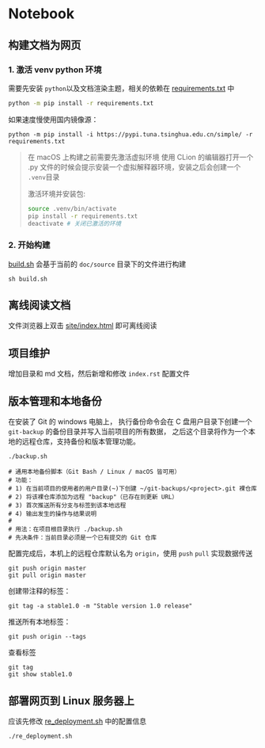 # Notebook

## 构建文档为网页

### 1. 激活 venv python 环境

需要先安装 `python`以及文档渲染主题，相关的依赖在 [requirements.txt](./requirements.txt) 中

```bash
python -m pip install -r requirements.txt
```

如果速度慢使用国内镜像源：

```shell
python -m pip install -i https://pypi.tuna.tsinghua.edu.cn/simple/ -r requirements.txt
```

> 在 macOS 上构建之前需要先激活虚拟环境
> 使用 CLion 的编辑器打开一个 .py 文件的时候会提示安装一个虚拟解释器环境，安装之后会创建一个 `.venv`目录
>
> 激活环境并安装包:
>
> ```bash
> source .venv/bin/activate
> pip install -r requirements.txt
> deactivate # 关闭已激活的环境
> ```

### 2. 开始构建

[build.sh](./build.sh) 会基于当前的 `doc/source` 目录下的文件进行构建

```shell
sh build.sh
```

## 离线阅读文档

文件浏览器上双击 [site/index.html](./site/index.html) 即可离线阅读

## 项目维护

增加目录和 md 文档，然后新增和修改 `index.rst` 配置文件

## 版本管理和本地备份

在安装了 Git 的 windows 电脑上，
执行备份命令会在 C 盘用户目录下创建一个 `git-backup` 的备份目录并写入当前项目的所有数据，
之后这个目录将作为一个本地的远程仓库，支持备份和版本管理功能。

```text
./backup.sh
```

```text
# 通用本地备份脚本（Git Bash / Linux / macOS 皆可用）
# 功能：
# 1) 在当前项目的使用者的用户目录(~)下创建 ~/git-backups/<project>.git 裸仓库
# 2) 将该裸仓库添加为远程 "backup"（已存在则更新 URL）
# 3) 首次推送所有分支与标签到该本地远程
# 4) 输出发生的操作与结果说明
#
# 用法：在项目根目录执行 ./backup.sh
# 先决条件：当前目录必须是一个已有提交的 Git 仓库
```

配置完成后，本机上的远程仓库默认名为 `origin`，使用 `push` `pull` 实现数据传送

```text
git push origin master
git pull origin master
```

创建带注释的标签：

```text
git tag -a stable1.0 -m "Stable version 1.0 release"
```

推送所有本地标签：

```text
git push origin --tags
```

查看标签

```text
git tag
git show stable1.0
```

## 部署网页到 Linux 服务器上

应该先修改 [re_deployment.sh](./re_deployment.sh) 中的配置信息

```text
./re_deployment.sh
```

